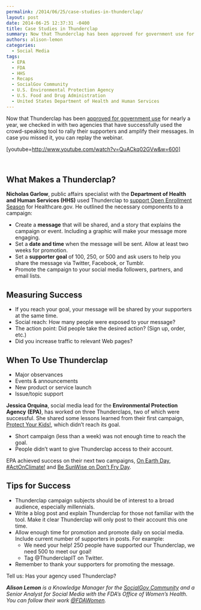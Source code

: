 ```yaml
---
permalink: /2014/06/25/case-studies-in-thunderclap/
layout: post
date: 2014-06-25 12:37:31 -0400
title: Case Studies in Thunderclap
summary: Now that Thunderclap has been approved for government use for nearly a year, we checked in with two agencies that have successfully used the crowd-speaking tool to rally their supporters and amplify their messages. In case you missed it, you can replay the webinar. [youtube=http\://www.youtube.com/watch?v=QuACkq02GVw&amp;amp;w=600] &amp;nbsp; What Makes a Thunderclap? Nicholas Garlow, public affairs specialist
authors: alison-lemon
categories:
  - Social Media
tags:
  - EPA
  - FDA
  - HHS
  - Recaps
  - SocialGov Community
  - U.S. Environmental Protection Agency
  - U.S. Food and Drug Administration
  - United States Department of Health and Human Services
---
```


Now that Thunderclap has been [approved for government use](https://www.WHATEVER/2013/08/05/thunderclap-now-available-for-government-wide-adoption/ "Thunderclap Now Available for Government-Wide Adoption") for nearly a year, we checked in with two agencies that have successfully used the crowd-speaking tool to rally their supporters and amplify their messages. In case you missed it, you can replay the webinar.

[youtube=http://www.youtube.com/watch?v=QuACkq02GVw&w=600]

&nbsp;

## What Makes a Thunderclap?

 **Nicholas Garlow**, public affairs specialist with the **Department of Health and Human Services (HHS)** used Thunderclap to [support Open Enrollment Season](https://www.thunderclap.it/projects/9544-getcovered-by-march-31st) for Healthcare.gov. He outlined the necessary components to a campaign:

  * Create a **message** that will be shared, and a story that explains the campaign or event. Including a graphic will make your message more engaging.
  * Set a **date and time** when the message will be sent. Allow at least two weeks for promotion.
  * Set a **supporter goal** of 100, 250, or 500 and ask users to help you share the message via Twitter, Facebook, or Tumblr.
  * Promote the campaign to your social media followers, partners, and email lists.

## Measuring Success

  * If you reach your goal, your message will be shared by your supporters at the same time.
  * Social reach: How many people were exposed to your message?
  * The action point: Did people take the desired action? (Sign up, order, etc.)
  * Did you increase traffic to relevant Web pages?

## When To Use Thunderclap

  * Major observances
  * Events & announcements
  * New product or service launch
  * Issue/topic support

 **Jessica Orquina**, social media lead for the **Environmental Protection Agency** **(EPA)**, has worked on three Thunderclaps, two of which were successful. She shared some lessons learned from their first campaign, [Protect Your Kids!](https://www.thunderclap.it/projects/5938-protect-your-kids), which didn’t reach its goal.

  * Short campaign (less than a week) was not enough time to reach the goal.
  * People didn’t want to give Thunderclap access to their account.

EPA achieved success on their next two campaigns, [On Earth Day, #ActOnClimate!](https://www.thunderclap.it/projects/10319-on-earth-day-actonclimate) and [Be SunWise on Don&#8217;t Fry Day](https://www.thunderclap.it/projects/11750-be-sunwise-on-don-t-fry-day).

## Tips for Success

  * Thunderclap campaign subjects should be of interest to a broad audience, especially millennials.
  * Write a blog post and explain Thunderclap for those not familiar with the tool. Make it clear Thunderclap will only post to their account this one time.
  * Allow enough time for promotion and promote daily on social media. Include current number of supporters in posts. For example: 
      * We need your help! 250 people have supported our Thunderclap, we need 500 to meet our goal!
      * Tag @ThunderclapIT on Twitter.
  * Remember to thank your supporters for promoting the message.

Tell us: Has your agency used Thunderclap?

_**Alison Lemon** is a Knowledge Manager for the [SocialGov Community](https://www.WHATEVER/communities/social-media/) and a Senior Analyst for Social Media with the FDA’s Office of Women’s Health. You can follow their work [@FDAWomen](https://twitter.com/FDAWomen)._
